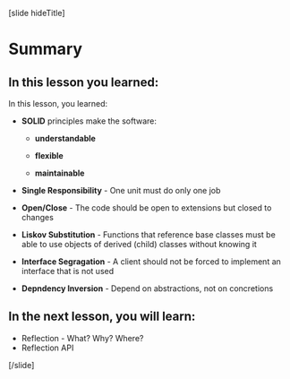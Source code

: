 [slide hideTitle]
# Summary

## In this lesson you learned:

In this lesson, you learned:

- **SOLID** principles make the software:​

    - **understandable​**

    - **flexible​**

    - **maintainable**

- **Single Responsibility** - One unit must do only one job
 
- **Open/Close** - The code should be open to extensions but closed to changes

- **Liskov Substitution** - Functions that reference base classes must be able to use objects of derived (child) classes without knowing it

- **Interface Segragation** - A client should not be forced to implement an interface that is not used

- **Depndency Inversion** - Depend on abstractions, not on concretions


## In the next lesson, you will learn:
- Reflection - What? Why? Where?
- Reflection API

[/slide]